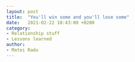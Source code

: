 ```yaml
---
layout: post
title:  "You'll win some and you'll lose some"
date:   2021-02-22 10:43:00 +0200
category: 
- Relationship stuff
- Lessons learned
author:
- Matei Radu 
---
```


